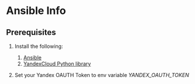 # Ansible Info

## Prerequisites

1. Install the following:

   1. [Ansible](https://docs.ansible.com/ansible/latest/installation_guide/index.html)
   2. [YandexCloud Python library](https://pypi.org/project/yandexcloud/)

2. Set your Yandex OAUTH Token to env variable *YANDEX_OAUTH_TOKEN*
